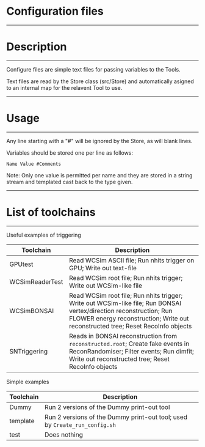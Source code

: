 # Configuration files

***********************
# Description
**********************

Configure files are simple text files for passing variables to the Tools.

Text files are read by the Store class (src/Store) and automatically asigned to an internal map for the relavent Tool to use.


************************
# Usage
************************

Any line starting with a "#" will be ignored by the Store, as will blank lines.

Variables should be stored one per line as follows:


`Name Value #Comments`


Note: Only one value is permitted per name and they are stored in a string stream and templated cast back to the type given.

*******************
# List of toolchains
******************

Useful examples of triggering

| Toolchain       | Description |
| ----            | -----       |
| GPUtest         | Read WCSim ASCII file; Run nhits trigger on GPU; Write out text-file |
| WCSimReaderTest | Read WCSim root file; Run nhits trigger; Write out WCSim-like file |
| WCSimBONSAI     | Read WCSim root file; Run nhits trigger; Write out WCSim-like file; Run BONSAI vertex/direction reconstruction; Run FLOWER energy reconstruction; Write out reconstructed tree; Reset RecoInfo objects |
| SNTriggering    | Reads in BONSAI reconstruction from `reconstructed.root`; Create fake events in ReconRandomiser; Filter events; Run dimfit; Write out reconstructed tree; Reset RecoInfo objects |

Simple examples

| Toolchain       | Description |
| ----            | -----       |
| Dummy           | Run 2 versions of the Dummy print-out tool |
| template        | Run 2 versions of the Dummy print-out tool; used by `Create_run_config.sh`
| test            | Does nothing |
